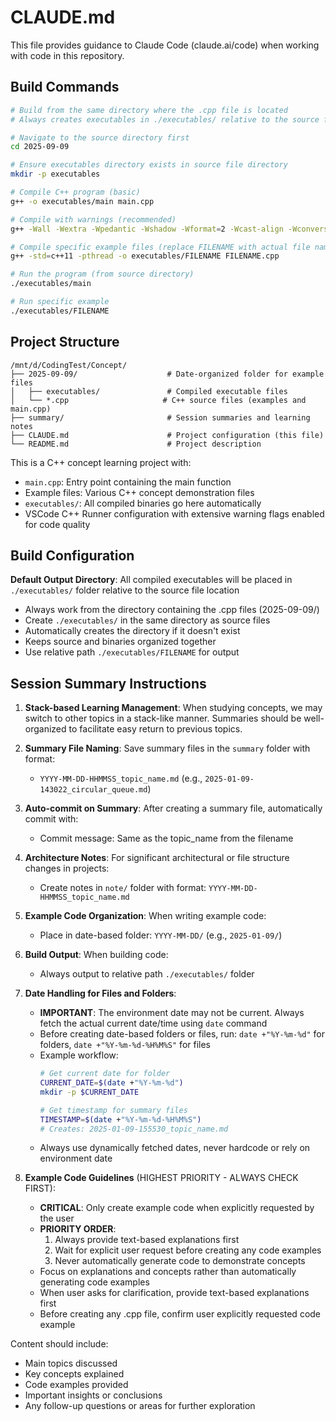 # CLAUDE.md

This file provides guidance to Claude Code (claude.ai/code) when working with code in this repository.

## Build Commands

```bash
# Build from the same directory where the .cpp file is located
# Always creates executables in ./executables/ relative to the source file location

# Navigate to the source directory first
cd 2025-09-09

# Ensure executables directory exists in source file directory
mkdir -p executables

# Compile C++ program (basic)
g++ -o executables/main main.cpp

# Compile with warnings (recommended)
g++ -Wall -Wextra -Wpedantic -Wshadow -Wformat=2 -Wcast-align -Wconversion -Wsign-conversion -Wnull-dereference -o executables/main main.cpp

# Compile specific example files (replace FILENAME with actual file name without .cpp extension)
g++ -std=c++11 -pthread -o executables/FILENAME FILENAME.cpp

# Run the program (from source directory)
./executables/main

# Run specific example
./executables/FILENAME
```

## Project Structure

```
/mnt/d/CodingTest/Concept/
├── 2025-09-09/                    # Date-organized folder for example files
│   ├── executables/               # Compiled executable files
│   └── *.cpp                     # C++ source files (examples and main.cpp)
├── summary/                       # Session summaries and learning notes
├── CLAUDE.md                      # Project configuration (this file)
└── README.md                      # Project description
```

This is a C++ concept learning project with:
- `main.cpp`: Entry point containing the main function
- Example files: Various C++ concept demonstration files
- `executables/`: All compiled binaries go here automatically
- VSCode C++ Runner configuration with extensive warning flags enabled for code quality

## Build Configuration

**Default Output Directory**: All compiled executables will be placed in `./executables/` folder relative to the source file location
- Always work from the directory containing the .cpp files (2025-09-09/)
- Create `./executables/` in the same directory as source files
- Automatically creates the directory if it doesn't exist
- Keeps source and binaries organized together
- Use relative path `./executables/FILENAME` for output

## Session Summary Instructions

1. **Stack-based Learning Management**: When studying concepts, we may switch to other topics in a stack-like manner. Summaries should be well-organized to facilitate easy return to previous topics.

2. **Summary File Naming**: Save summary files in the `summary` folder with format:
   - `YYYY-MM-DD-HHMMSS_topic_name.md` (e.g., `2025-01-09-143022_circular_queue.md`)
   
3. **Auto-commit on Summary**: After creating a summary file, automatically commit with:
   - Commit message: Same as the topic_name from the filename
   
4. **Architecture Notes**: For significant architectural or file structure changes in projects:
   - Create notes in `note/` folder with format: `YYYY-MM-DD-HHMMSS_topic_name.md`
   
5. **Example Code Organization**: When writing example code:
   - Place in date-based folder: `YYYY-MM-DD/` (e.g., `2025-01-09/`)
   
6. **Build Output**: When building code:
   - Always output to relative path `./executables/` folder

7. **Date Handling for Files and Folders**: 
   - **IMPORTANT**: The environment date may not be current. Always fetch the actual current date/time using `date` command
   - Before creating date-based folders or files, run: `date +"%Y-%m-%d"` for folders, `date +"%Y-%m-%d-%H%M%S"` for files
   - Example workflow:
     ```bash
     # Get current date for folder
     CURRENT_DATE=$(date +"%Y-%m-%d")
     mkdir -p $CURRENT_DATE
     
     # Get timestamp for summary files
     TIMESTAMP=$(date +"%Y-%m-%d-%H%M%S")
     # Creates: 2025-01-09-155530_topic_name.md
     ```
   - Always use dynamically fetched dates, never hardcode or rely on environment date

8. **Example Code Guidelines** (HIGHEST PRIORITY - ALWAYS CHECK FIRST):
   - **CRITICAL**: Only create example code when explicitly requested by the user
   - **PRIORITY ORDER**: 
     1. Always provide text-based explanations first
     2. Wait for explicit user request before creating any code examples
     3. Never automatically generate code to demonstrate concepts
   - Focus on explanations and concepts rather than automatically generating code examples
   - When user asks for clarification, provide text-based explanations first
   - Before creating any .cpp file, confirm user explicitly requested code example

Content should include:
  - Main topics discussed
  - Key concepts explained  
  - Code examples provided
  - Important insights or conclusions
  - Any follow-up questions or areas for further exploration